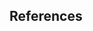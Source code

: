  <aside class="gray">
      <div class="container text-center">
          <div class="call-to-action">
              <h2>References</h2>
